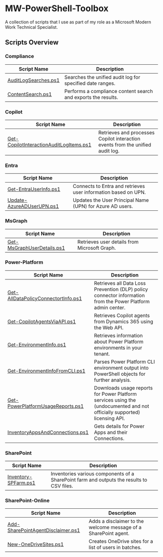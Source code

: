 # MW-PowerShell-Toolbox

A collection of scripts that I use as part of my role as a Microsoft Modern Work Technical Specialist.

## Scripts Overview

### Compliance

| Script Name | Description |
|--------------------------------------------------|-----------------------------------------------------------------------------------------------|
| [AuditLogSearches.ps1](Compliance/AuditLogSearches.ps1) | Searches the unified audit log for specified date ranges. |
| [ContentSearch.ps1](Compliance/ContentSearch.ps1) | Performs a compliance content search and exports the results. |

### Copilot

| Script Name | Description |
|--------------------------------------------------|-----------------------------------------------------------------------------------------------|
| [Get-CopilotInteractionAuditLogItems.ps1](Copilot/Get-CopilotInteractionAuditLogItems.ps1) | Retrieves and processes Copilot interaction events from the unified audit log. |

### Entra

| Script Name | Description |
|--------------------------------------------------|-----------------------------------------------------------------------------------------------|
| [Get-EntraUserInfo.ps1](Entra/Get-EntraUserInfo.ps1) | Connects to Entra and retrieves user information based on UPN. |
| [Update-AzureADUserUPN.ps1](Entra/Update-AzureADUserUPN.ps1) | Updates the User Principal Name (UPN) for Azure AD users. |

### MsGraph

| Script Name | Description |
|--------------------------------------------------|-----------------------------------------------------------------------------------------------|
| [Get-MsGraphUserDetails.ps1](MsGraph/Get-MsGraphUserDetails.ps1) | Retrieves user details from Microsoft Graph. |

### Power-Platform

| Script Name | Description |
|--------------------------------------------------|-----------------------------------------------------------------------------------------------|
| [Get-AllDataPolicyConnectortInfo.ps1](Power-Platform/Get-AllDataPolicyConnectortInfo.ps1) | Retrieves all Data Loss Prevention (DLP) policy connector information from the Power Platform admin center. |
| [Get-CopilotAgentsViaAPI.ps1](Power-Platform/Get-CopilotAgentsViaAPI.ps1) | Retrieves Copilot agents from Dynamics 365 using the Web API. |
| [Get-EnvironmentInfo.ps1](Power-Platform/Get-EnvironmentInfo.ps1) | Retrieves information about Power Platform environments in your tenant. |
| [Get-EnvironmentInfoFromCLI.ps1](Power-Platform/Get-EnvironmentInfoFromCLI.ps1) | Parses Power Platform CLI environment output into PowerShell objects for further analysis. |
| [Get-PowerPlatformUsageReports.ps1](Power-Platform/Get-PowerPlatformUsageReports.ps1) | Downloads usage reports for Power Platform services using the (undocumented and not officially supported) licensing API. |
| [InventoryAppsAndConnections.ps1](Power-Platform/InventoryAppsAndConnections.ps1) | Gets details for Power Apps and their Connections. |

### SharePoint

| Script Name | Description |
|--------------------------------------------------|-----------------------------------------------------------------------------------------------|
| [Inventory-SPFarm.ps1](SharePoint/Inventory-SPFarm.ps1) | Inventories various components of a SharePoint farm and outputs the results to CSV files. |

### SharePoint-Online

| Script Name | Description |
|--------------------------------------------------|-----------------------------------------------------------------------------------------------|
| [Add-SharePointAgentDisclaimer.ps1](SharePoint-Online/Add-SharePointAgentDisclaimer.ps1) | Adds a disclaimer to the welcome message of a SharePoint agent. |
| [New-OneDriveSites.ps1](SharePoint-Online/New-OneDriveSites.ps1) | Creates OneDrive sites for a list of users in batches. |
